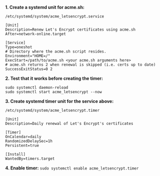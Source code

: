 **1. Create a systemd unit for acme.sh:**

`/etc/systemd/system/acme_letsencrypt.service`
```
[Unit]
Description=Renew Let's Encrypt certificates using acme.sh
After=network-online.target

[Service]
Type=oneshot
# Directory where the acme.sh script resides.
Environment="HOME=/"
ExecStart=/path/to/acme.sh <your acme.sh arguments here>
# acme.sh returns 2 when renewal is skipped (i.e. certs up to date)
SuccessExitStatus=0 2
```

**2. Test that it works before creating the timer:**
```
sudo systemctl daemon-reload
sudo systemctl start acme_letsencrypt --now
```

**3. Create systemd timer unit for the service above:**

`/etc/systemd/system/acme_letsencrypt.timer`
```
[Unit]
Description=Daily renewal of Let's Encrypt's certificates

[Timer]
OnCalendar=daily
RandomizedDelaySec=1h
Persistent=true

[Install]
WantedBy=timers.target
```

**4. Enable timer:**
`sudo systemctl enable acme_letsencrypt.timer`
